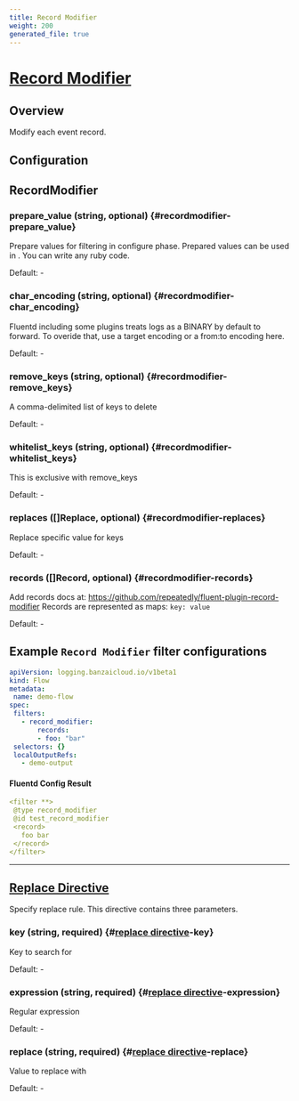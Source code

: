 ```yaml
---
title: Record Modifier
weight: 200
generated_file: true
---
```


# [Record Modifier](https://github.com/repeatedly/fluent-plugin-record-modifier)
## Overview
 Modify each event record.

## Configuration
## RecordModifier

### prepare_value (string, optional) {#recordmodifier-prepare_value}

Prepare values for filtering in configure phase. Prepared values can be used in <record>. You can write any ruby code. 

Default: -

### char_encoding (string, optional) {#recordmodifier-char_encoding}

Fluentd including some plugins treats logs as a BINARY by default to forward. To overide that, use a target encoding or a from:to encoding here. 

Default: -

### remove_keys (string, optional) {#recordmodifier-remove_keys}

A comma-delimited list of keys to delete 

Default: -

### whitelist_keys (string, optional) {#recordmodifier-whitelist_keys}

This is exclusive with remove_keys 

Default: -

### replaces ([]Replace, optional) {#recordmodifier-replaces}

Replace specific value for keys 

Default: -

### records ([]Record, optional) {#recordmodifier-records}

Add records docs at: https://github.com/repeatedly/fluent-plugin-record-modifier Records are represented as maps: `key: value` 

Default: -


 ## Example `Record Modifier` filter configurations
 ```yaml
apiVersion: logging.banzaicloud.io/v1beta1
kind: Flow
metadata:
  name: demo-flow
spec:
  filters:
    - record_modifier:
        records:
        - foo: "bar"
  selectors: {}
  localOutputRefs:
    - demo-output
 ```

 #### Fluentd Config Result
 ```yaml
<filter **>
  @type record_modifier
  @id test_record_modifier
  <record>
    foo bar
  </record>
</filter>
 ```

---
## [Replace Directive](https://github.com/repeatedly/fluent-plugin-record-modifier#replace_keys_value)

Specify replace rule. This directive contains three parameters.

### key (string, required) {#[replace directive](https://github.com/repeatedly/fluent-plugin-record-modifier#replace_keys_value)-key}

Key to search for 

Default: -

### expression (string, required) {#[replace directive](https://github.com/repeatedly/fluent-plugin-record-modifier#replace_keys_value)-expression}

Regular expression 

Default: -

### replace (string, required) {#[replace directive](https://github.com/repeatedly/fluent-plugin-record-modifier#replace_keys_value)-replace}

Value to replace with 

Default: -


